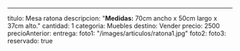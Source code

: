 ---
titulo: Mesa ratona
descripcion: "**Medidas:** 70cm ancho x 50cm largo x 37cm alto."
cantidad: 1
categoria: Muebles
destino: Vender
precio: 2500
precioAnterior:
entrega:
foto1: "/images/articulos/ratona1.jpg"
foto2:
foto3:
reservado: true
